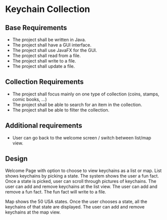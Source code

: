 # Keychain Collection

## Base Requirements
- The project shall be written in Java.
- The project shall have a GUI interface.
- The project shall use JavaFX for the GUI.
- The project shall read from a file.
- The project shall write to a file.
- The project shall update a file.

## Collection Requirements
- The project shall focus mainly on one type of collection (coins, stamps, comic books, …)
- The project shall be able to search for an item in the collection.
- The project shall be able to filter the collection.

## Additional requirements
- User can go back to the welcome screen / switch between list/map view.

## Design
Welcome Page with option to choose to view keychains as a list or map.
List shows keychains by picking a state. The system shows the user a fun fact. Once a state is picked, user can scroll through pictures of keychains. The user can add and remove keychains at the list view. The user can add and remove a fun fact. The fun fact will write to a file.

Map shows the 50 USA states. Once the user chooses a state, all the keychains of that state are displayed. The user can add and remove keychains at the map view.
